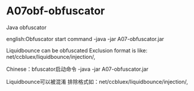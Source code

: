 # A07obf-obfuscator
Java obfuscator

english:Obfuscator start command
-java -jar A07-obfuscator.jar

Liquidbounce can be obfuscated 
Exclusion format is like: net/ccbluex/liquidbounce/injection/,

Chinese：bfuscator启动命令
-java -jar A07-obfuscator.jar

Liquidbounce可以被混淆 
排除格式如：net/ccbluex/liquidbounce/injection/,
